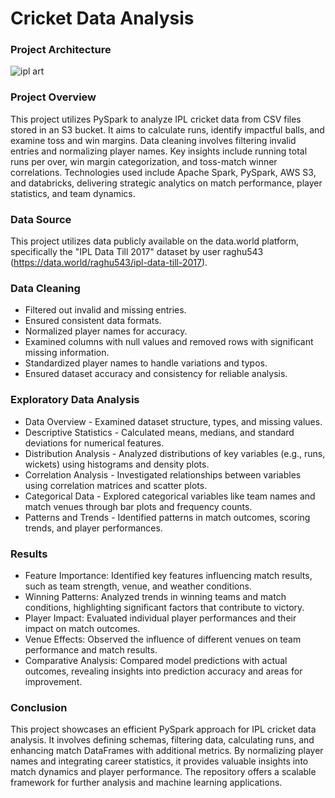 # Cricket Data Analysis

### Project Architecture

![ipl art](https://github.com/user-attachments/assets/3bc429b8-226f-4fb4-a578-80fe7ec7a6eb)

### Project Overview

This project utilizes PySpark to analyze IPL cricket data from CSV files stored in an S3 bucket. It aims to calculate runs, identify impactful balls, and examine toss and win margins. Data cleaning involves filtering invalid entries and normalizing player names. Key insights include running total runs per over, win margin categorization, and toss-match winner correlations. Technologies used include Apache Spark, PySpark, AWS S3, and databricks, delivering strategic analytics on match performance, player statistics, and team dynamics.

### Data Source

This project utilizes data publicly available on the data.world platform, specifically the "IPL Data Till 2017" dataset by user raghu543 (https://data.world/raghu543/ipl-data-till-2017).

### Data Cleaning

- Filtered out invalid and missing entries.
- Ensured consistent data formats.
- Normalized player names for accuracy.
- Examined columns with null values and removed rows with significant missing information.
- Standardized player names to handle variations and typos.
- Ensured dataset accuracy and consistency for reliable analysis.

### Exploratory Data Analysis

- Data Overview - Examined dataset structure, types, and missing values.
- Descriptive Statistics - Calculated means, medians, and standard deviations for numerical features.
- Distribution Analysis - Analyzed distributions of key variables (e.g., runs, wickets) using histograms and density plots.
- Correlation Analysis - Investigated relationships between variables using correlation matrices and scatter plots.
- Categorical Data - Explored categorical variables like team names and match venues through bar plots and frequency counts.
- Patterns and Trends - Identified patterns in match outcomes, scoring trends, and player performances.

### Results

- Feature Importance: Identified key features influencing match results, such as team strength, venue, and weather conditions.
- Winning Patterns: Analyzed trends in winning teams and match conditions, highlighting significant factors that contribute to victory.
- Player Impact: Evaluated individual player performances and their impact on match outcomes.
- Venue Effects: Observed the influence of different venues on team performance and match results.
- Comparative Analysis: Compared model predictions with actual outcomes, revealing insights into prediction accuracy and areas for improvement.

### Conclusion

This project showcases an efficient PySpark approach for IPL cricket data analysis. It involves defining schemas, filtering data, calculating runs, and enhancing match DataFrames with additional metrics. By normalizing player names and integrating career statistics, it provides valuable insights into match dynamics and player performance. The repository offers a scalable framework for further analysis and machine learning applications.
